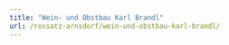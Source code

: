 ```yaml
---
title: "Wein- und Obstbau Karl Brandl"
url: /rossatz-arnsdorf/wein-und-obstbau-karl-brandl/
---
```

